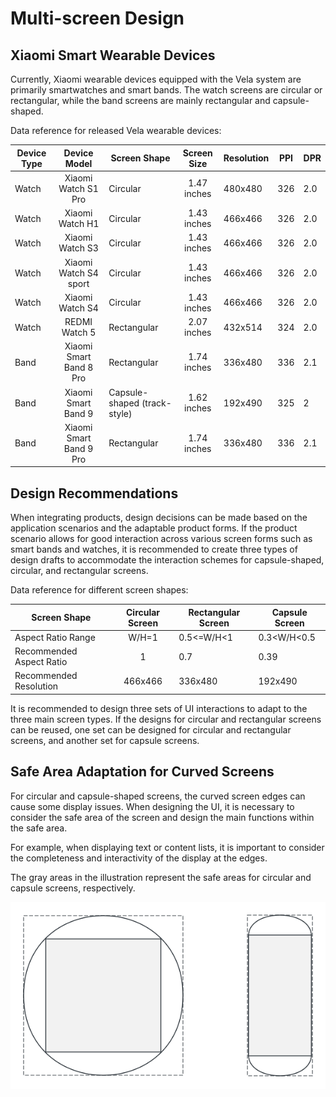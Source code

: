<!-- 源地址: https://iot.mi.com/vela/quickapp/en/guide/design/multi-screens.html -->

# Multi-screen Design

## Xiaomi Smart Wearable Devices

Currently, Xiaomi wearable devices equipped with the Vela system are primarily smartwatches and smart bands. The watch screens are circular or rectangular, while the band screens are mainly rectangular and capsule-shaped.

Data reference for released Vela wearable devices:

Device Type | Device Model | Screen Shape | Screen Size | Resolution | PPI | DPR  
---|:---:|---|:---:|---|:---:|---  
Watch | Xiaomi Watch S1 Pro | Circular | 1.47 inches | 480x480 | 326 | 2.0  
Watch | Xiaomi Watch H1 | Circular | 1.43 inches | 466x466 | 326 | 2.0  
Watch | Xiaomi Watch S3 | Circular | 1.43 inches | 466x466 | 326 | 2.0  
Watch | Xiaomi Watch S4 sport | Circular | 1.43 inches | 466x466 | 326 | 2.0  
Watch | Xiaomi Watch S4 | Circular | 1.43 inches | 466x466 | 326 | 2.0  
Watch | REDMI Watch 5 | Rectangular | 2.07 inches | 432x514 | 324 | 2.0  
Band | Xiaomi Smart Band 8 Pro | Rectangular | 1.74 inches | 336x480 | 336 | 2.1  
Band | Xiaomi Smart Band 9 | Capsule-shaped (track-style) | 1.62 inches | 192x490 | 325 | 2  
Band | Xiaomi Smart Band 9 Pro | Rectangular | 1.74 inches | 336x480 | 336 | 2.1  
  
## Design Recommendations

When integrating products, design decisions can be made based on the application scenarios and the adaptable product forms. If the product scenario allows for good interaction across various screen forms such as smart bands and watches, it is recommended to create three types of design drafts to accommodate the interaction schemes for capsule-shaped, circular, and rectangular screens.

Data reference for different screen shapes:

Screen Shape | Circular Screen | Rectangular Screen | Capsule Screen  
---|:---:|---|---  
Aspect Ratio Range | W/H=1 | 0.5<=W/H<1 | 0.3<W/H<0.5  
Recommended Aspect Ratio | 1 | 0.7 | 0.39  
Recommended Resolution | 466x466 | 336x480 | 192x490  
  
It is recommended to design three sets of UI interactions to adapt to the three main screen types. If the designs for circular and rectangular screens can be reused, one set can be designed for circular and rectangular screens, and another set for capsule screens.

## Safe Area Adaptation for Curved Screens

For circular and capsule-shaped screens, the curved screen edges can cause some display issues. When designing the UI, it is necessary to consider the safe area of the screen and design the main functions within the safe area.

For example, when displaying text or content lists, it is important to consider the completeness and interactivity of the display at the edges.

The gray areas in the illustration represent the safe areas for circular and capsule screens, respectively.

![](../../images/multi-safe-area.png)
